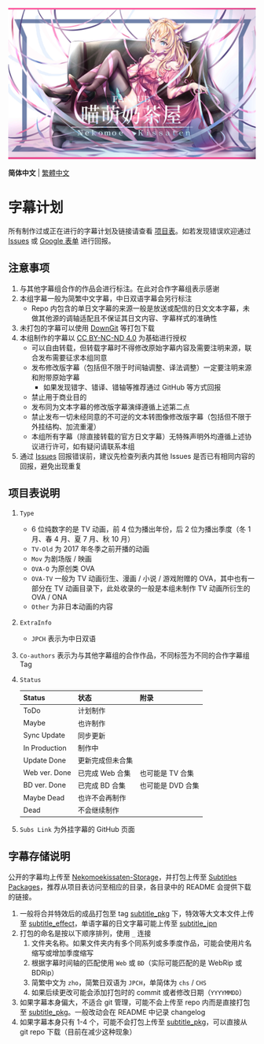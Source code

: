 ![NO_MILKTEA](NO_MILKTEA.jpg)

<p align="left"> <b>简体中文</b> | <a href="README_ZH-HANT.md">繁體中文</a> </p>

# 字幕计划

所有制作过或正在进行的字幕计划及链接请查看 [项目表](https://github.com/orgs/Nekomoekissaten-SUB/projects/1)。如若发现错误欢迎通过 [Issues](https://github.com/Nekomoekissaten-SUB/Nekomoekissaten-Subs/issues) 或 [Google 表单](https://forms.gle/PQVM8p8SxvgKUco48) 进行回报。

## 注意事项

1. 与其他字幕组合作的作品会进行标注。在此对合作字幕组表示感谢
2. 本组字幕一般为简繁中文字幕，中日双语字幕会另行标注
	- Repo 内包含的单日文字幕的来源一般是放送或配信的日文文本字幕，未做其他源的调轴适配且不保证其日文内容、字幕样式的准确性
3. 未打包的字幕可以使用 [DownGit](https://downgit.github.io/) 等打包下载
4. 本组制作的字幕以 [CC BY-NC-ND 4.0](https://creativecommons.org/licenses/by-nc-nd/4.0/) 为基础进行授权
	- 可以自由转载，但转载字幕时不得修改原始字幕内容及需要注明来源，联合发布需要征求本组同意
	- 发布修改版字幕（包括但不限于时间轴调整、译法调整）一定要注明来源和附带原始字幕
		- 如果发现错字、错译、错轴等推荐通过 GitHub 等方式回报
	- 禁止用于商业目的
	- 发布同为文本字幕的修改版字幕演绎遵循上述第二点
	- 禁止发布一切未经同意的不可逆的文本转图像修改版字幕（包括但不限于外挂结构、加流重灌）
	- 本组所有字幕（除直接转载的官方日文字幕）无特殊声明外均遵循上述协议进行许可，如有疑问请联系本组
5. 通过 [Issues](https://github.com/Nekomoekissaten-SUB/Nekomoekissaten-Subs/issues) 回报错误前，建议先检查列表内其他 Issues 是否已有相同内容的回报，避免出现重复

## 项目表说明

1. `Type`
	- 6 位纯数字的是 TV 动画，前 4 位为播出年份，后 2 位为播出季度（冬 1 月、春 4 月、夏 7 月、秋 10 月）
	- `TV-Old` 为 2017 年冬季之前开播的动画
	- `Mov` 为剧场版 / 映画
	- `OVA-O` 为原创类 OVA
	- `OVA-TV` 一般为 TV 动画衍生、漫画 / 小说 / 游戏附赠的 OVA，其中也有一部分在 TV 动画目录下，此处收录的一般是本组未制作 TV 动画所衍生的 OVA / ONA
	- `Other` 为非日本动画的内容
2. `ExtraInfo`
	- `JPCH` 表示为中日双语
3. `Co-authors` 表示为与其他字幕组的合作作品，不同标签为不同的合作字幕组 Tag
4. `Status`

	| Status        | 状态             | 附录              |
	| ------------- | ---------------- | ----------------- |
	| ToDo          | 计划制作         |                   |
	| Maybe         | 也许制作         |                   |
	| Sync Update   | 同步更新         |                   |
	| In Production | 制作中           |                   |
	| Update Done   | 更新完成但未合集 |                   |
	| Web ver. Done | 已完成 Web 合集  | 也可能是 TV 合集  |
	| BD ver. Done  | 已完成 BD 合集   | 也可能是 DVD 合集 |
	| Maybe Dead    | 也许不会再制作   |                   |
	| Dead          | 不会继续制作     |                   |

5. `Subs Link` 为外挂字幕的 GitHub 页面

## 字幕存储说明

公开的字幕均上传至 [Nekomoekissaten-Storage](https://github.com/Nekomoekissaten-SUB/Nekomoekissaten-Storage)，并打包上传至 [Subtitles Packages](https://github.com/Nekomoekissaten-SUB/Nekomoekissaten-Storage/releases/tag/subtitle_pkg)，推荐从项目表访问至相应的目录，各目录中的 README 会提供下载的链接。

1. 一般将合并特效后的成品打包至 tag [subtitle_pkg](https://github.com/Nekomoekissaten-SUB/Nekomoekissaten-Storage/releases/tag/subtitle_pkg) 下，特效等大文本文件上传至 [subtitle_effect](https://github.com/Nekomoekissaten-SUB/Nekomoekissaten-Storage/releases/tag/subtitle_effect)，单语字幕的日文字幕可能上传至 [subtitle_jpn](https://github.com/Nekomoekissaten-SUB/Nekomoekissaten-Storage/releases/tag/subtitle_jpn)
2. 打包的命名是按以下顺序排列，使用 `_` 连接
	1. 文件夹名称。如果文件夹内有多个同系列或多季度作品，可能会使用片名缩写或增加季度缩写
	2. 根据字幕时间轴的匹配使用 `Web` 或 `BD`（实际可能匹配的是 WebRip 或 BDRip）
	3. 简繁中文为 `zho`，简繁日双语为 `JPCH`，单简体为 `chs` / `CHS`
	4. 如果后续更改可能会添加打包时的 commit 或者修改日期（`YYYYMMDD`）
3. 如果字幕本身偏大，不适合 git 管理，可能不会上传至 repo 内而是直接打包至 [subtitle_pkg](https://github.com/Nekomoekissaten-SUB/Nekomoekissaten-Storage/releases/tag/subtitle_pkg)。一般改动会在 README 中记录 changelog
4. 如果字幕本身只有 1-4 个，可能不会打包上传至 [subtitle_pkg](https://github.com/Nekomoekissaten-SUB/Nekomoekissaten-Storage/releases/tag/subtitle_pkg)，可以直接从 git repo 下载（目前在减少这种现象）
